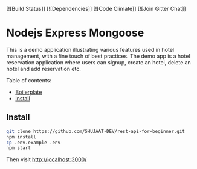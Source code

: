 [![Build Status]]
[![Dependencies]]
[![Code Climate]]
[![Join Gitter Chat]]

# Nodejs Express Mongoose

This is a demo application illustrating various features used in hotel management, with a fine touch of best practices. The demo app is a hotel reservation application where users can signup, create an hotel, delete an hotel and add reservation etc.

Table of contents:

- [Boilerplate](#boilerplate)
- [Install](#install)

## Install

```sh
git clone https://github.com/SHUJAAT-DEV/rest-api-for-beginner.git
npm install
cp .env.example .env
npm start
```

Then visit [http://localhost:3000/](http://localhost:3000/)

